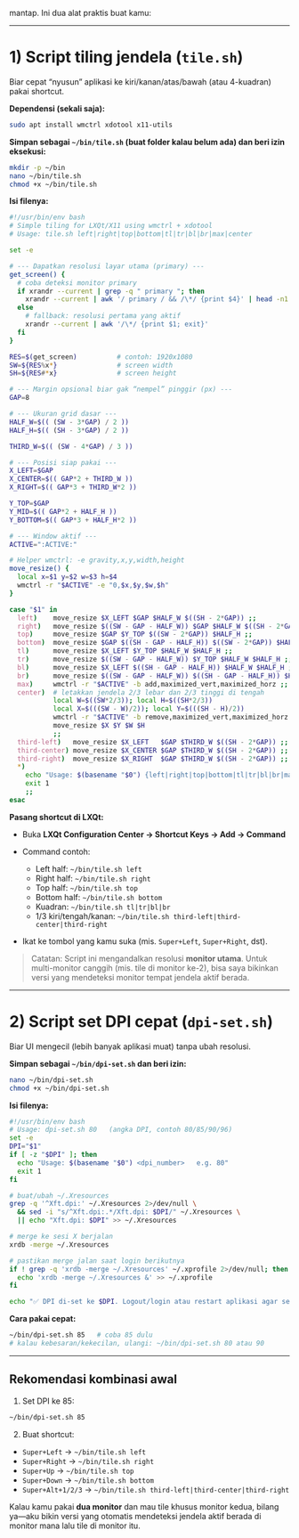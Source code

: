 mantap. Ini dua alat praktis buat kamu:

---

# 1) Script tiling jendela (`tile.sh`)

Biar cepat “nyusun” aplikasi ke kiri/kanan/atas/bawah (atau 4-kuadran) pakai shortcut.

**Dependensi (sekali saja):**

```bash
sudo apt install wmctrl xdotool x11-utils
```

**Simpan sebagai `~/bin/tile.sh` (buat folder kalau belum ada) dan beri izin eksekusi:**

```bash
mkdir -p ~/bin
nano ~/bin/tile.sh
chmod +x ~/bin/tile.sh
```

**Isi filenya:**

```bash
#!/usr/bin/env bash
# Simple tiling for LXQt/X11 using wmctrl + xdotool
# Usage: tile.sh left|right|top|bottom|tl|tr|bl|br|max|center

set -e

# --- Dapatkan resolusi layar utama (primary) ---
get_screen() {
  # coba deteksi monitor primary
  if xrandr --current | grep -q " primary "; then
    xrandr --current | awk '/ primary / && /\*/ {print $4}' | head -n1
  else
    # fallback: resolusi pertama yang aktif
    xrandr --current | awk '/\*/ {print $1; exit}'
  fi
}

RES=$(get_screen)          # contoh: 1920x1080
SW=${RES%x*}               # screen width
SH=${RES#*x}               # screen height

# --- Margin opsional biar gak “nempel” pinggir (px) ---
GAP=8

# --- Ukuran grid dasar ---
HALF_W=$(( (SW - 3*GAP) / 2 ))
HALF_H=$(( (SH - 3*GAP) / 2 ))

THIRD_W=$(( (SW - 4*GAP) / 3 ))

# --- Posisi siap pakai ---
X_LEFT=$GAP
X_CENTER=$(( GAP*2 + THIRD_W ))
X_RIGHT=$(( GAP*3 + THIRD_W*2 ))

Y_TOP=$GAP
Y_MID=$(( GAP*2 + HALF_H ))
Y_BOTTOM=$(( GAP*3 + HALF_H*2 ))

# --- Window aktif ---
ACTIVE=":ACTIVE:"

# Helper wmctrl: -e gravity,x,y,width,height
move_resize() {
  local x=$1 y=$2 w=$3 h=$4
  wmctrl -r "$ACTIVE" -e "0,$x,$y,$w,$h"
}

case "$1" in
  left)    move_resize $X_LEFT $GAP $HALF_W $((SH - 2*GAP)) ;;
  right)   move_resize $((SW - GAP - HALF_W)) $GAP $HALF_W $((SH - 2*GAP)) ;;
  top)     move_resize $GAP $Y_TOP $((SW - 2*GAP)) $HALF_H ;;
  bottom)  move_resize $GAP $((SH - GAP - HALF_H)) $((SW - 2*GAP)) $HALF_H ;;
  tl)      move_resize $X_LEFT $Y_TOP $HALF_W $HALF_H ;;
  tr)      move_resize $((SW - GAP - HALF_W)) $Y_TOP $HALF_W $HALF_H ;;
  bl)      move_resize $X_LEFT $((SH - GAP - HALF_H)) $HALF_W $HALF_H ;;
  br)      move_resize $((SW - GAP - HALF_W)) $((SH - GAP - HALF_H)) $HALF_W $HALF_H ;;
  max)     wmctrl -r "$ACTIVE" -b add,maximized_vert,maximized_horz ;;
  center)  # letakkan jendela 2/3 lebar dan 2/3 tinggi di tengah
           local W=$((SW*2/3)); local H=$((SH*2/3))
           local X=$(((SW - W)/2)); local Y=$(((SH - H)/2))
           wmctrl -r "$ACTIVE" -b remove,maximized_vert,maximized_horz
           move_resize $X $Y $W $H
           ;;
  third-left)   move_resize $X_LEFT   $GAP $THIRD_W $((SH - 2*GAP)) ;;
  third-center) move_resize $X_CENTER $GAP $THIRD_W $((SH - 2*GAP)) ;;
  third-right)  move_resize $X_RIGHT  $GAP $THIRD_W $((SH - 2*GAP)) ;;
  *)
    echo "Usage: $(basename "$0") {left|right|top|bottom|tl|tr|bl|br|max|center|third-left|third-center|third-right}"
    exit 1
    ;;
esac
```

**Pasang shortcut di LXQt:**

* Buka **LXQt Configuration Center → Shortcut Keys → Add → Command**
* Command contoh:

  * Left half: `~/bin/tile.sh left`
  * Right half: `~/bin/tile.sh right`
  * Top half: `~/bin/tile.sh top`
  * Bottom half: `~/bin/tile.sh bottom`
  * Kuadran: `~/bin/tile.sh tl|tr|bl|br`
  * 1/3 kiri/tengah/kanan: `~/bin/tile.sh third-left|third-center|third-right`
* Ikat ke tombol yang kamu suka (mis. `Super+Left`, `Super+Right`, dst).

> Catatan: Script ini mengandalkan resolusi **monitor utama**. Untuk multi-monitor canggih (mis. tile di monitor ke-2), bisa saya bikinkan versi yang mendeteksi monitor tempat jendela aktif berada.

---

# 2) Script set DPI cepat (`dpi-set.sh`)

Biar UI mengecil (lebih banyak aplikasi muat) tanpa ubah resolusi.

**Simpan sebagai `~/bin/dpi-set.sh` dan beri izin:**

```bash
nano ~/bin/dpi-set.sh
chmod +x ~/bin/dpi-set.sh
```

**Isi filenya:**

```bash
#!/usr/bin/env bash
# Usage: dpi-set.sh 80   (angka DPI, contoh 80/85/90/96)
set -e
DPI="$1"
if [ -z "$DPI" ]; then
  echo "Usage: $(basename "$0") <dpi_number>   e.g. 80"
  exit 1
fi

# buat/ubah ~/.Xresources
grep -q '^Xft.dpi:' ~/.Xresources 2>/dev/null \
  && sed -i "s/^Xft.dpi:.*/Xft.dpi: $DPI/" ~/.Xresources \
  || echo "Xft.dpi: $DPI" >> ~/.Xresources

# merge ke sesi X berjalan
xrdb -merge ~/.Xresources

# pastikan merge jalan saat login berikutnya
if ! grep -q 'xrdb -merge ~/.Xresources' ~/.xprofile 2>/dev/null; then
  echo 'xrdb -merge ~/.Xresources &' >> ~/.xprofile
fi

echo "✅ DPI di-set ke $DPI. Logout/login atau restart aplikasi agar semua UI ikut ter-update."
```

**Cara pakai cepat:**

```bash
~/bin/dpi-set.sh 85   # coba 85 dulu
# kalau kebesaran/kekecilan, ulangi: ~/bin/dpi-set.sh 80 atau 90
```

---

## Rekomendasi kombinasi awal

1. Set DPI ke 85:

```bash
~/bin/dpi-set.sh 85
```

2. Buat shortcut:

* `Super+Left`  → `~/bin/tile.sh left`
* `Super+Right` → `~/bin/tile.sh right`
* `Super+Up`    → `~/bin/tile.sh top`
* `Super+Down`  → `~/bin/tile.sh bottom`
* `Super+Alt+1/2/3` → `~/bin/tile.sh third-left|third-center|third-right`

Kalau kamu pakai **dua monitor** dan mau tile khusus monitor kedua, bilang ya—aku bikin versi yang otomatis mendeteksi jendela aktif berada di monitor mana lalu tile di monitor itu.
